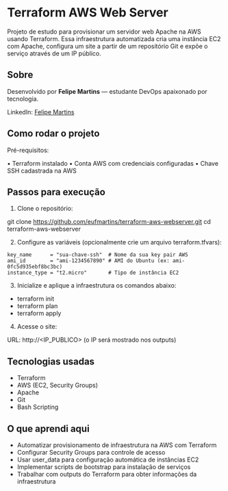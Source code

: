 # Terraform AWS Web Server

Projeto de estudo para provisionar um servidor web Apache na AWS usando Terraform. Essa infraestrutura automatizada cria uma instância EC2 com Apache, configura um site a partir de um repositório Git e expõe o serviço através de um IP público.

## Sobre

Desenvolvido por **Felipe Martins** — estudante DevOps apaixonado por tecnologia.

LinkedIn: [Felipe Martins](https://linkedin.com/in/eufmartins)

## Como rodar o projeto

Pré-requisitos:

• Terraform instalado
• Conta AWS com credenciais configuradas
• Chave SSH cadastrada na AWS

## Passos para execução

1. Clone o repositório:

git clone https://github.com/eufmartins/terraform-aws-webserver.git
cd terraform-aws-webserver

2. Configure as variáveis (opcionalmente crie um arquivo terraform.tfvars):

```hcl
key_name      = "sua-chave-ssh"  # Nome da sua key pair AWS
ami_id        = "ami-1234567890" # AMI do Ubuntu (ex: ami-0fc5d935ebf8bc3bc)
instance_type = "t2.micro"       # Tipo de instância EC2
```


3. Inicialize e aplique a infraestrutura os comandos abaixo:

- terraform init
- terraform plan
- terraform apply

4. Acesse o site:

URL: http://<IP_PUBLICO> (o IP será mostrado nos outputs)

## Tecnologias usadas

- Terraform
- AWS (EC2, Security Groups)
- Apache
- Git
- Bash Scripting

## O que aprendi aqui

- Automatizar provisionamento de infraestrutura na AWS com Terraform
- Configurar Security Groups para controle de acesso
- Usar user_data para configuração automática de instâncias EC2
- Implementar scripts de bootstrap para instalação de serviços
- Trabalhar com outputs do Terraform para obter informações da infraestrutura
